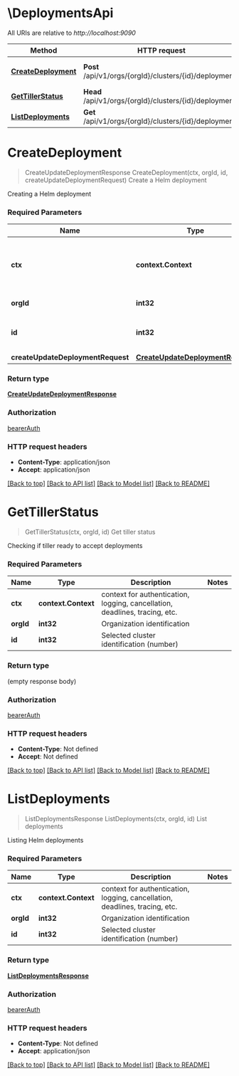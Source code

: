 # \DeploymentsApi

All URIs are relative to *http://localhost:9090*

Method | HTTP request | Description
------------- | ------------- | -------------
[**CreateDeployment**](DeploymentsApi.md#CreateDeployment) | **Post** /api/v1/orgs/{orgId}/clusters/{id}/deployments | Create a Helm deployment
[**GetTillerStatus**](DeploymentsApi.md#GetTillerStatus) | **Head** /api/v1/orgs/{orgId}/clusters/{id}/deployments | Get tiller status
[**ListDeployments**](DeploymentsApi.md#ListDeployments) | **Get** /api/v1/orgs/{orgId}/clusters/{id}/deployments | List deployments


# **CreateDeployment**
> CreateUpdateDeploymentResponse CreateDeployment(ctx, orgId, id, createUpdateDeploymentRequest)
Create a Helm deployment

Creating a Helm deployment

### Required Parameters

Name | Type | Description  | Notes
------------- | ------------- | ------------- | -------------
 **ctx** | **context.Context** | context for authentication, logging, cancellation, deadlines, tracing, etc.
  **orgId** | **int32**| Organization identification | 
  **id** | **int32**| Selected cluster identification (number) | 
  **createUpdateDeploymentRequest** | [**CreateUpdateDeploymentRequest**](CreateUpdateDeploymentRequest.md)|  | 

### Return type

[**CreateUpdateDeploymentResponse**](CreateUpdateDeploymentResponse.md)

### Authorization

[bearerAuth](../README.md#bearerAuth)

### HTTP request headers

 - **Content-Type**: application/json
 - **Accept**: application/json

[[Back to top]](#) [[Back to API list]](../README.md#documentation-for-api-endpoints) [[Back to Model list]](../README.md#documentation-for-models) [[Back to README]](../README.md)

# **GetTillerStatus**
> GetTillerStatus(ctx, orgId, id)
Get tiller status

Checking if tiller ready to accept deployments

### Required Parameters

Name | Type | Description  | Notes
------------- | ------------- | ------------- | -------------
 **ctx** | **context.Context** | context for authentication, logging, cancellation, deadlines, tracing, etc.
  **orgId** | **int32**| Organization identification | 
  **id** | **int32**| Selected cluster identification (number) | 

### Return type

 (empty response body)

### Authorization

[bearerAuth](../README.md#bearerAuth)

### HTTP request headers

 - **Content-Type**: Not defined
 - **Accept**: Not defined

[[Back to top]](#) [[Back to API list]](../README.md#documentation-for-api-endpoints) [[Back to Model list]](../README.md#documentation-for-models) [[Back to README]](../README.md)

# **ListDeployments**
> ListDeploymentsResponse ListDeployments(ctx, orgId, id)
List deployments

Listing Helm deployments

### Required Parameters

Name | Type | Description  | Notes
------------- | ------------- | ------------- | -------------
 **ctx** | **context.Context** | context for authentication, logging, cancellation, deadlines, tracing, etc.
  **orgId** | **int32**| Organization identification | 
  **id** | **int32**| Selected cluster identification (number) | 

### Return type

[**ListDeploymentsResponse**](ListDeploymentsResponse.md)

### Authorization

[bearerAuth](../README.md#bearerAuth)

### HTTP request headers

 - **Content-Type**: Not defined
 - **Accept**: application/json

[[Back to top]](#) [[Back to API list]](../README.md#documentation-for-api-endpoints) [[Back to Model list]](../README.md#documentation-for-models) [[Back to README]](../README.md)

